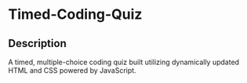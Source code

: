 # Timed-Coding-Quiz
## Description
A timed, multiple-choice coding quiz built utilizing dynamically updated HTML and CSS powered by JavaScript.